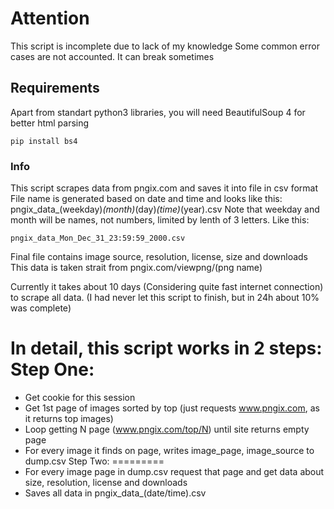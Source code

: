 # Attention
This script is incomplete due to lack of my knowledge
Some common error cases are not accounted.
It can break sometimes
## Requirements
Apart from standart python3 libraries, you will need BeautifulSoup 4 for better html parsing
```
pip install bs4
```
### Info
This script scrapes data from pngix.com and saves it into file in csv format
File name is generated based on date and time and looks like this:
    pngix_data_(weekday)_(month)_(day)_(time)_(year).csv
Note that weekday and month will be names, not numbers, limited by lenth of 3 letters.
Like this:
```
pngix_data_Mon_Dec_31_23:59:59_2000.csv
```

Final file contains image source, resolution, license, size and downloads
This data is taken strait from pngix.com/viewpng/(png name)

Currently it takes about 10 days (Considering quite fast internet connection) to scrape all data. (I had never let this script to finish, but in 24h about 10% was complete)

In detail, this script works in 2 steps:
Step One:
=========
* Get cookie for this session
* Get 1st page of images sorted by top (just requests www.pngix.com, as it returns top images)
* Loop getting N page (www.pngix.com/top/N) until site returns empty page
* For every image it finds on page, writes image_page, image_source to dump.csv
Step Two:
=========
* For every image page in dump.csv request that page and get data about size, resolution, license and downloads
* Saves all data in pngix_data_(date/time).csv

